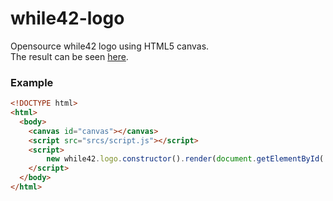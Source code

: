 # while42-logo
Opensource while42 logo using HTML5 canvas.  
The result can be seen [here](http://kytwb.github.io/while42-logo/).

### Example

``` html
<!DOCTYPE html>
<html>
  <body>
    <canvas id="canvas"></canvas>
    <script src="srcs/script.js"></script>
    <script>
        new while42.logo.constructor().render(document.getElementById('canvas').getContext('2d'));
    </script>
  </body>
</html>

```
